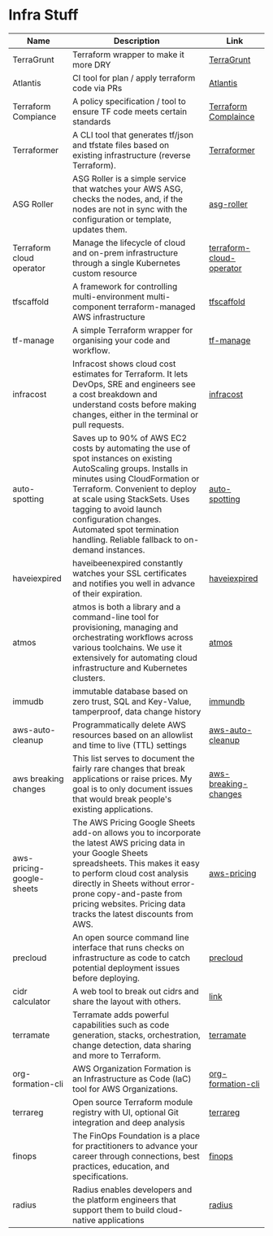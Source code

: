 # Infra Stuff

|           Name            |                                                                                                                                                                    Description                                                                                                                                                                    |                                    Link                                     |
| ------------------------- | ------------------------------------------------------------------------------------------------------------------------------------------------------------------------------------------------------------------------------------------------------------------------------------------------------------------------------------------------- | --------------------------------------------------------------------------- |
| TerraGrunt                | Terraform wrapper to make it more DRY                                                                                                                                                                                                                                                                                                             | [TerraGrunt](https://terragrunt.gruntwork.io/)                              |
| Atlantis                  | CI tool for plan / apply terraform code via PRs                                                                                                                                                                                                                                                                                                   | [Atlantis](https://www.runatlantis.io/)                                     |
| Terraform Compiance       | A policy specification / tool to ensure TF code meets certain standards                                                                                                                                                                                                                                                                           | [Terraform Complaince](https://terraform-compliance.com/)                   |
| Terraformer               | A CLI tool that generates tf/json and tfstate files based on existing infrastructure (reverse Terraform).                                                                                                                                                                                                                                         | [Terraformer](https://github.com/GoogleCloudPlatform/terraformer)           |
| ASG Roller                | ASG Roller is a simple service that watches your AWS ASG, checks the nodes, and, if the nodes are not in sync with the configuration or template, updates them.                                                                                                                                                                                   | [asg-roller](https://github.com/deitch/aws-asg-roller)                      |
| Terraform cloud operator  | Manage the lifecycle of cloud and on-prem infrastructure through a single Kubernetes custom resource                                                                                                                                                                                                                                              | [terraform-cloud-operator](https://github.com/hashicorp/terraform-k8s)      |
| tfscaffold                | A framework for controlling multi-environment multi-component terraform-managed AWS infrastructure                                                                                                                                                                                                                                                | [tfscaffold](https://github.com/tfutils/tfscaffold)                         |
| tf-manage                 | A simple Terraform wrapper for organising your code and workflow.                                                                                                                                                                                                                                                                                 | [tf-manage](https://github.com/adobe/tf-manage)                             |
| infracost                 | Infracost shows cloud cost estimates for Terraform. It lets DevOps, SRE and engineers see a cost breakdown and understand costs before making changes, either in the terminal or pull requests.                                                                                                                                                   | [infracost](https://github.com/infracost/infracost)                         |
| auto-spotting             | Saves up to 90% of AWS EC2 costs by automating the use of spot instances on existing AutoScaling groups. Installs in minutes using CloudFormation or Terraform. Convenient to deploy at scale using StackSets. Uses tagging to avoid launch configuration changes. Automated spot termination handling. Reliable fallback to on-demand instances. | [auto-spotting](https://github.com/cloudutil/AutoSpotting)                  |
| haveiexpired              | haveibeenexpired constantly watches your SSL certificates and notifies you well in advance of their expiration.                                                                                                                                                                                                                                   | [haveiexpired](https://www.haveibeenexpired.com/)                           |
| atmos                     | atmos is both a library and a command-line tool for provisioning, managing and orchestrating workflows across various toolchains. We use it extensively for automating cloud infrastructure and Kubernetes clusters.                                                                                                                              | [atmos](https://github.com/cloudposse/atmos)                                |
| immudb                    | immutable database based on zero trust, SQL and Key-Value, tamperproof, data change history                                                                                                                                                                                                                                                       | [immundb](https://github.com/codenotary/immudb)                             |
| aws-auto-cleanup          | Programmatically delete AWS resources based on an allowlist and time to live (TTL) settings                                                                                                                                                                                                                                                       | [aws-auto-cleanup](https://github.com/servian/aws-auto-cleanup)             |
| aws breaking changes      | This list serves to document the fairly rare changes that break applications or raise prices. My goal is to only document issues that would break people's existing applications.                                                                                                                                                                 | [aws-breaking-changes](https://github.com/SummitRoute/aws_breaking_changes) |
| aws-pricing-google-sheets | The AWS Pricing Google Sheets add-on allows you to incorporate the latest AWS pricing data in your Google Sheets spreadsheets. This makes it easy to perform cloud cost analysis directly in Sheets without error-prone copy-and-paste from pricing websites. Pricing data tracks the latest discounts from AWS.                                  | [aws-pricing](https://github.com/getmacroscope/aws-pricing)                 |
| precloud                  | An open source command line interface that runs checks on infrastructure as code to catch potential deployment issues before deploying.                                                                                                                                                                                                           | [precloud](https://github.com/tinystacks/precloud)                          |
| cidr calculator           | A web tool to break out cidrs and share the layout with others.                                                                                                                                                                                                                                                                                   | [link](https://www.davidc.net/sites/default/subnets/subnets.html)           |
| terramate                 | Terramate adds powerful capabilities such as code generation, stacks, orchestration, change detection, data sharing and more to Terraform.                                                                                                                                                                                                        | [terramate](https://terramate.io/docs/cli/)                                 |
| org-formation-cli         | AWS Organization Formation is an Infrastructure as Code (IaC) tool for AWS Organizations.                                                                                                                                                                                                                                                         | [org-formation-cli](https://github.com/org-formation/org-formation-cli)     |
| terrareg                  | Open source Terraform module registry with UI, optional Git integration and deep analysis                                                                                                                                                                                                                                                         | [terrareg](https://github.com/MatthewJohn/Terrareg)                         |
| finops                    | The FinOps Foundation is a place for practitioners to advance your career through connections, best practices, education, and specifications.                                                                                                                                                                                                     | [finops](https://github.com/finopsfoundation)                               |
| radius                    | Radius enables developers and the platform engineers that support them to build cloud-native applications                                                                                                                                                                                                                                         | [radius](https://docs.radapp.io/)                                           |